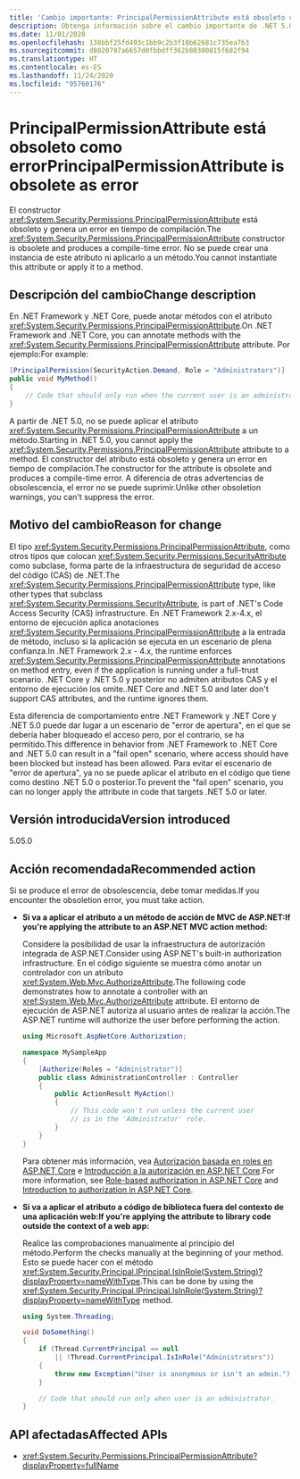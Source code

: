 ```yaml
---
title: 'Cambio importante: PrincipalPermissionAttribute está obsoleto como error'
description: Obtenga información sobre el cambio importante de .NET 5.0 en las bibliotecas básicas de .NET donde el constructor PrincipalPermissionAttribute está obsoleto y genera un error en tiempo de compilación.
ms.date: 11/01/2020
ms.openlocfilehash: 138bbf25fd493c1bb9c2b3f10b62681c735ea7b3
ms.sourcegitcommit: d8020797a6657d0fbbdff362b80300815f682f94
ms.translationtype: HT
ms.contentlocale: es-ES
ms.lasthandoff: 11/24/2020
ms.locfileid: "95760176"
---
```

# <a name="principalpermissionattribute-is-obsolete-as-error"></a><span data-ttu-id="48f63-103">PrincipalPermissionAttribute está obsoleto como error</span><span class="sxs-lookup"><span data-stu-id="48f63-103">PrincipalPermissionAttribute is obsolete as error</span></span>

<span data-ttu-id="48f63-104">El constructor <xref:System.Security.Permissions.PrincipalPermissionAttribute> está obsoleto y genera un error en tiempo de compilación.</span><span class="sxs-lookup"><span data-stu-id="48f63-104">The <xref:System.Security.Permissions.PrincipalPermissionAttribute> constructor is obsolete and produces a compile-time error.</span></span> <span data-ttu-id="48f63-105">No se puede crear una instancia de este atributo ni aplicarlo a un método.</span><span class="sxs-lookup"><span data-stu-id="48f63-105">You cannot instantiate this attribute or apply it to a method.</span></span>

## <a name="change-description"></a><span data-ttu-id="48f63-106">Descripción del cambio</span><span class="sxs-lookup"><span data-stu-id="48f63-106">Change description</span></span>

<span data-ttu-id="48f63-107">En .NET Framework y .NET Core, puede anotar métodos con el atributo <xref:System.Security.Permissions.PrincipalPermissionAttribute>.</span><span class="sxs-lookup"><span data-stu-id="48f63-107">On .NET Framework and .NET Core, you can annotate methods with the <xref:System.Security.Permissions.PrincipalPermissionAttribute> attribute.</span></span> <span data-ttu-id="48f63-108">Por ejemplo:</span><span class="sxs-lookup"><span data-stu-id="48f63-108">For example:</span></span>

```csharp
[PrincipalPermission(SecurityAction.Demand, Role = "Administrators")]
public void MyMethod()
{
    // Code that should only run when the current user is an administrator.
}
```

<span data-ttu-id="48f63-109">A partir de .NET 5.0, no se puede aplicar el atributo <xref:System.Security.Permissions.PrincipalPermissionAttribute> a un método.</span><span class="sxs-lookup"><span data-stu-id="48f63-109">Starting in .NET 5.0, you cannot apply the <xref:System.Security.Permissions.PrincipalPermissionAttribute> attribute to a method.</span></span> <span data-ttu-id="48f63-110">El constructor del atributo está obsoleto y genera un error en tiempo de compilación.</span><span class="sxs-lookup"><span data-stu-id="48f63-110">The constructor for the attribute is obsolete and produces a compile-time error.</span></span> <span data-ttu-id="48f63-111">A diferencia de otras advertencias de obsolescencia, el error no se puede suprimir.</span><span class="sxs-lookup"><span data-stu-id="48f63-111">Unlike other obsoletion warnings, you can't suppress the error.</span></span>

## <a name="reason-for-change"></a><span data-ttu-id="48f63-112">Motivo del cambio</span><span class="sxs-lookup"><span data-stu-id="48f63-112">Reason for change</span></span>

<span data-ttu-id="48f63-113">El tipo <xref:System.Security.Permissions.PrincipalPermissionAttribute>, como otros tipos que colocan <xref:System.Security.Permissions.SecurityAttribute> como subclase, forma parte de la infraestructura de seguridad de acceso del código (CAS) de .NET.</span><span class="sxs-lookup"><span data-stu-id="48f63-113">The <xref:System.Security.Permissions.PrincipalPermissionAttribute> type, like other types that subclass <xref:System.Security.Permissions.SecurityAttribute>, is part of .NET's Code Access Security (CAS) infrastructure.</span></span> <span data-ttu-id="48f63-114">En .NET Framework 2.x-4.x, el entorno de ejecución aplica anotaciones <xref:System.Security.Permissions.PrincipalPermissionAttribute> a la entrada de método, incluso si la aplicación se ejecuta en un escenario de plena confianza.</span><span class="sxs-lookup"><span data-stu-id="48f63-114">In .NET Framework 2.x - 4.x, the runtime enforces <xref:System.Security.Permissions.PrincipalPermissionAttribute> annotations on method entry, even if the application is running under a full-trust scenario.</span></span> <span data-ttu-id="48f63-115">.NET Core y .NET 5.0 y posterior no admiten atributos CAS y el entorno de ejecución los omite.</span><span class="sxs-lookup"><span data-stu-id="48f63-115">.NET Core and .NET 5.0 and later don't support CAS attributes, and the runtime ignores them.</span></span>

<span data-ttu-id="48f63-116">Esta diferencia de comportamiento entre .NET Framework y .NET Core y .NET 5.0 puede dar lugar a un escenario de "error de apertura", en el que se debería haber bloqueado el acceso pero, por el contrario, se ha permitido.</span><span class="sxs-lookup"><span data-stu-id="48f63-116">This difference in behavior from .NET Framework to .NET Core and .NET 5.0 can result in a "fail open" scenario, where access should have been blocked but instead has been allowed.</span></span> <span data-ttu-id="48f63-117">Para evitar el escenario de "error de apertura", ya no se puede aplicar el atributo en el código que tiene como destino .NET 5.0 o posterior.</span><span class="sxs-lookup"><span data-stu-id="48f63-117">To prevent the "fail open" scenario, you can no longer apply the attribute in code that targets .NET 5.0 or later.</span></span>

## <a name="version-introduced"></a><span data-ttu-id="48f63-118">Versión introducida</span><span class="sxs-lookup"><span data-stu-id="48f63-118">Version introduced</span></span>

<span data-ttu-id="48f63-119">5.0</span><span class="sxs-lookup"><span data-stu-id="48f63-119">5.0</span></span>

## <a name=""></a><span data-ttu-id="48f63-120"><a id="permission-action">Acción recomendada</a></span><span class="sxs-lookup"><span data-stu-id="48f63-120"><a id="permission-action">Recommended action</a></span></span>

<span data-ttu-id="48f63-121">Si se produce el error de obsolescencia, debe tomar medidas.</span><span class="sxs-lookup"><span data-stu-id="48f63-121">If you encounter the obsoletion error, you must take action.</span></span>

- <span data-ttu-id="48f63-122">**Si va a aplicar el atributo a un método de acción de MVC de ASP.NET:**</span><span class="sxs-lookup"><span data-stu-id="48f63-122">**If you're applying the attribute to an ASP.NET MVC action method:**</span></span>

  <span data-ttu-id="48f63-123">Considere la posibilidad de usar la infraestructura de autorización integrada de ASP.NET.</span><span class="sxs-lookup"><span data-stu-id="48f63-123">Consider using ASP.NET's built-in authorization infrastructure.</span></span> <span data-ttu-id="48f63-124">En el código siguiente se muestra cómo anotar un controlador con un atributo <xref:System.Web.Mvc.AuthorizeAttribute>.</span><span class="sxs-lookup"><span data-stu-id="48f63-124">The following code demonstrates how to annotate a controller with an <xref:System.Web.Mvc.AuthorizeAttribute> attribute.</span></span> <span data-ttu-id="48f63-125">El entorno de ejecución de ASP.NET autoriza al usuario antes de realizar la acción.</span><span class="sxs-lookup"><span data-stu-id="48f63-125">The ASP.NET runtime will authorize the user before performing the action.</span></span>

  ```csharp
  using Microsoft.AspNetCore.Authorization;

  namespace MySampleApp
  {
      [Authorize(Roles = "Administrator")]
      public class AdministrationController : Controller
      {
          public ActionResult MyAction()
          {
              // This code won't run unless the current user
              // is in the 'Administrator' role.
          }
      }
  }
  ```

  <span data-ttu-id="48f63-126">Para obtener más información, vea [Autorización basada en roles en ASP.NET Core](/aspnet/core/security/authorization/roles) e [Introducción a la autorización en ASP.NET Core](/aspnet/core/security/authorization/introduction).</span><span class="sxs-lookup"><span data-stu-id="48f63-126">For more information, see [Role-based authorization in ASP.NET Core](/aspnet/core/security/authorization/roles) and [Introduction to authorization in ASP.NET Core](/aspnet/core/security/authorization/introduction).</span></span>

- <span data-ttu-id="48f63-127">**Si va a aplicar el atributo a código de biblioteca fuera del contexto de una aplicación web:**</span><span class="sxs-lookup"><span data-stu-id="48f63-127">**If you're applying the attribute to library code outside the context of a web app:**</span></span>

  <span data-ttu-id="48f63-128">Realice las comprobaciones manualmente al principio del método.</span><span class="sxs-lookup"><span data-stu-id="48f63-128">Perform the checks manually at the beginning of your method.</span></span> <span data-ttu-id="48f63-129">Esto se puede hacer con el método <xref:System.Security.Principal.IPrincipal.IsInRole(System.String)?displayProperty=nameWithType>.</span><span class="sxs-lookup"><span data-stu-id="48f63-129">This can be done by using the <xref:System.Security.Principal.IPrincipal.IsInRole(System.String)?displayProperty=nameWithType> method.</span></span>

  ```csharp
  using System.Threading;

  void DoSomething()
  {
      if (Thread.CurrentPrincipal == null
          || !Thread.CurrentPrincipal.IsInRole("Administrators"))
      {
          throw new Exception("User is anonymous or isn't an admin.");
      }

      // Code that should run only when user is an administrator.
  }
  ```

## <a name="affected-apis"></a><span data-ttu-id="48f63-130">API afectadas</span><span class="sxs-lookup"><span data-stu-id="48f63-130">Affected APIs</span></span>

- <xref:System.Security.Permissions.PrincipalPermissionAttribute?displayProperty=fullName>

<!--

#### Category

- Core .NET libraries
- Security

### Affected APIs

- `T:System.Security.Permissions.PrincipalPermissionAttribute`

-->
